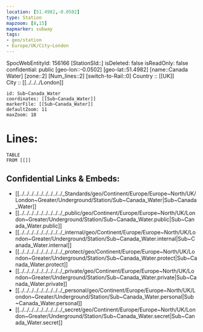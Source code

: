 ```yaml
---
location: [51.4982,-0.0502] 
type: Station 
mapzoom: [8,15] 
mapmarker: subway 
tags:
- geo/station
- Europe/UK/City~London
---
```

SpocWebEntityId: 156166
[StationSId::] 
isDeleted: false
isReadOnly: false
confidential: public
[geo-lon::-0.0502] 
[geo-lat::51.4982] 
[name::Canada Water] 
[zone::2] 
[Num_lines::2] 
[switch-to-Rail::0] 
Country :: [[UK]]  
City :: [[../../../London]]  


```leaflet
id: Sub~Canada_Water
coordinates: [[Sub~Canada_Water]] 
markerFile: [[Sub~Canada_Water]] 
defaultZoom: 11 
maxZoom: 18
```


# Lines: 
```dataview
TABLE 
FROM [[]] 
```

## Confidential Links & Embeds: 
- [[../../../../../../../../../_Standards/geo/Continent/Europe/Europe~North/UK/London~Greater/Underground/Station/Sub~Canada_Water|Sub~Canada_Water]] 
- [[../../../../../../../../../_public/geo/Continent/Europe/Europe~North/UK/London~Greater/Underground/Station/Sub~Canada_Water.public|Sub~Canada_Water.public]] 
- [[../../../../../../../../../_internal/geo/Continent/Europe/Europe~North/UK/London~Greater/Underground/Station/Sub~Canada_Water.internal|Sub~Canada_Water.internal]] 
- [[../../../../../../../../../_protect/geo/Continent/Europe/Europe~North/UK/London~Greater/Underground/Station/Sub~Canada_Water.protect|Sub~Canada_Water.protect]] 
- [[../../../../../../../../../_private/geo/Continent/Europe/Europe~North/UK/London~Greater/Underground/Station/Sub~Canada_Water.private|Sub~Canada_Water.private]] 
- [[../../../../../../../../../_personal/geo/Continent/Europe/Europe~North/UK/London~Greater/Underground/Station/Sub~Canada_Water.personal|Sub~Canada_Water.personal]] 
- [[../../../../../../../../../_secret/geo/Continent/Europe/Europe~North/UK/London~Greater/Underground/Station/Sub~Canada_Water.secret|Sub~Canada_Water.secret]] 
